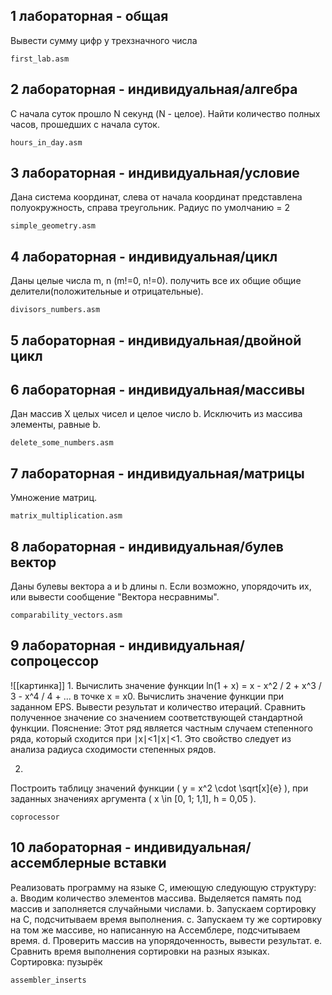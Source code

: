 ## 1 лабораторная - общая
Вывести сумму цифр у трехзначного числа 

`first_lab.asm`

## 2 лабораторная - индивидуальная/алгебра
С начала суток прошло N секунд (N - целое). Найти количество полных часов, прошедших с начала суток. 

`hours_in_day.asm`

## 3 лабораторная - индивидуальная/условие
Дана система координат, слева от начала координат представлена полуокружность, справа треугольник. Радиус по умолчанию = 2 

`simple_geometry.asm`

## 4 лабораторная - индивидуальная/цикл
Даны целые числа m, n (m!=0, n!=0). получить все их общие общие делители(положительные и отрицательные). 

`divisors_numbers.asm`

## 5 лабораторная - индивидуальная/двойной цикл

## 6 лабораторная - индивидуальная/массивы
Дан массив X целых чисел и целое число b. Исключить из массива элементы, равные b.

`delete_some_numbers.asm`

## 7 лабораторная - индивидуальная/матрицы
Умножение матриц.

`matrix_multiplication.asm`

## 8 лабораторная - индивидуальная/булев вектор
Даны булевы вектора a и b длины n. Если возможно, упорядочить их, или вывести сообщение "Вектора несравнимы".

`comparability_vectors.asm`

## 9 лабораторная - индивидуальная/сопроцессор
![[картинка]]
1.
Вычислить значение функции ln(1 + x) = x - x^2 / 2 + x^3 / 3 - x^4 / 4 + ... в точке x = x0.
Вычислить значение функции при заданном EPS. Вывести результат и количество итераций.
Сравнить полученное значение со значением соответствующей стандартной функции.
Пояснение: Этот ряд является частным случаем степенного ряда, который сходится при ∣x∣<1∣x∣<1. Это свойство следует из анализа радиуса сходимости степенных рядов.


2.
Построить таблицу значений функции ( y = x^2 \cdot \sqrt[x]{e} ), при заданных значениях аргумента ( x \in [0, 1; 1,1], h = 0,05 ).

`coprocessor`

## 10 лабораторная - индивидуальная/ассемблерные вставки
Реализовать программу на языке C, имеющую следующую структуру: a. Вводим количество элементов массива. Выделяется память под массив и заполняется случайными числами. b. Запускаем сортировку на C, подсчитываем время выполнения. c. Запускаем ту же сортировку на том же массиве, но написанную на Ассемблере, подсчитываем время. d. Проверить массив на упорядоченность, вывести результат. e. Сравнить время выполнения сортировки на разных языках.
Сортировка: пузырёк

`assembler_inserts`
